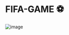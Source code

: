 # FIFA-GAME ⚽
![image](https://user-images.githubusercontent.com/121028824/226962879-52786a6a-4188-4e9c-ae4d-526e7102f075.png)
